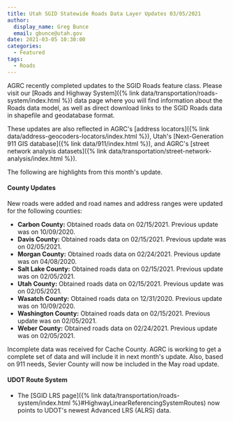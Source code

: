 ```yaml
---
title: Utah SGID Statewide Roads Data Layer Updates 03/05/2021
author:
  display_name: Greg Bunce
  email: gbunce@utah.gov
date: 2021-03-05 10:30:00
categories:
  - Featured
tags:
  - Roads
---
```


AGRC recently completed updates to the SGID Roads feature class. Please visit our [Roads and Highway System]({% link data/transportation/roads-system/index.html %}) data page where you will find information about the Roads data model, as well as direct download links to the SGID Roads data in shapefile and geodatabase format.

These updates are also reflected in AGRC's [address locators]({% link data/address-geocoders-locators/index.html %}), Utah's [Next-Generation 911 GIS database]({% link data/911/index.html %}), and AGRC's [street network analysis datasets]({% link data/transportation/street-network-analysis/index.html %}).

The following are highlights from this month's update.

#### County Updates

New roads were added and road names and address ranges were updated for the following counties:

- **Carbon County:** Obtained roads data on 02/15/2021. Previous update was on 10/09/2020.
- **Davis County:** Obtained roads data on 02/15/2021. Previous update was on 02/05/2021.
- **Morgan County:** Obtained roads data on 02/24/2021. Previous update was on 04/08/2020.
- **Salt Lake County:** Obtained roads data on 02/15/2021. Previous update was on 02/05/2021.
- **Utah County:** Obtained roads data on 02/15/2021. Previous update was on 02/05/2021.
- **Wasatch County:** Obtained roads data on 12/31/2020. Previous update was on 10/09/2020.
- **Washington County:** Obtained roads data on 02/15/2021. Previous update was on 02/05/2021.
- **Weber County:** Obtained roads data on 02/24/2021. Previous update was on 02/05/2021.

Incomplete data was received for Cache County. AGRC is working to get a complete set of data and will include it in next month's update. Also, based on 911 needs, Sevier County will now be included in the May road update.

#### UDOT Route System

- The [SGID LRS page]({% link data/transportation/roads-system/index.html %}#HighwayLinearReferencingSystemRoutes) now points to UDOT's newest Advanced LRS (ALRS) data.
